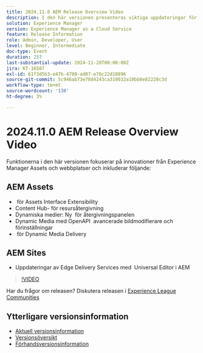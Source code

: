 ```yaml
---
title: 2024.11.0 AEM Release Overview Video
description: I den här versionen presenteras viktiga uppdateringar för Adobe Experience Manager (AEM) Sites och Assets, inklusive förbättrad gränssnittsutbyggbarhet, nya renderingsalternativ, avancerade bildmodifieringar och förbättringar för Edge Delivery Services med den universella redigeraren i AEM.
solution: Experience Manager
version: Experience Manager as a Cloud Service
feature: Release Information
role: Admin, Developer, User
level: Beginner, Intermediate
doc-type: Event
duration: 257
last-substantial-update: 2024-11-28T00:00:00Z
jira: KT-16587
exl-id: 61f3d5b3-e47b-4780-ad87-e76c22d18896
source-git-commit: 5c946ab73e78d4243ca310032a10bb8e82228c3d
workflow-type: tm+mt
source-wordcount: '130'
ht-degree: 3%

---
```


# 2024.11.0 AEM Release Overview Video

Funktionerna i den här versionen fokuserar på innovationer från Experience Manager Assets och webbplatser och inkluderar följande:

## AEM Assets

* &#x200B; för Assets Interface Extensibility
* Content Hub-&#x200B; för resursåtergivning
* Dynamiska medier: Ny &#x200B; för återgivningspanelen
* Dynamic Media med OpenAPI &#x200B; avancerade bildmodifierare och förinställningar &#x200B;
* &#x200B; för Dynamic Media Delivery

## AEM Sites

* Uppdateringar av Edge Delivery Services med &#x200B; Universal Editor i AEM

>[!VIDEO](https://video.tv.adobe.com/v/3440924/?learn=on&enablevpops&captions=swe)

Har du frågor om releasen?  Diskutera releasen i [Experience League Communities](https://adobe.ly/3ZKpM0u)

## Ytterligare versionsinformation

* [Aktuell versionsinformation](https://experienceleague.adobe.com/docs/experience-manager-cloud-service/content/release-notes/home.html?lang=sv-SE)
* [Versionsöversikt](https://experienceleague.adobe.com/docs/experience-manager-release-information/aem-release-updates/update-releases-roadmap.html?lang=sv-SE)
* [Förhandsversionsinformation](https://experienceleague.adobe.com/docs/experience-manager-cloud-service/content/release-notes/prerelease.html?lang=sv-SE)
